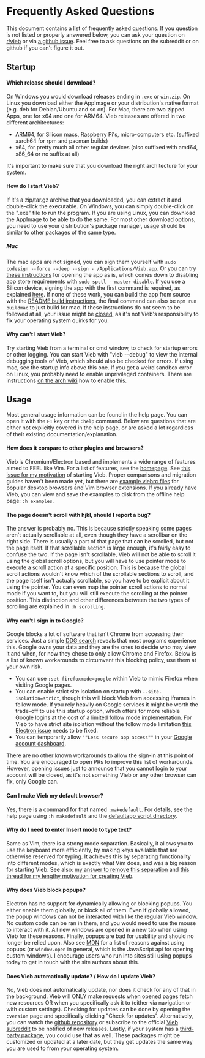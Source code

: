Frequently Asked Questions
==========================

This document contains a list of frequently asked questions.
If you question is not listed or properly answered below, you can ask your question on
[r/vieb](https://reddit.com/r/vieb) or via [a github issue](https://github.com/Jelmerro/Vieb/issues/new/choose).
Feel free to ask questions on the subreddit or on github if you can't figure it out.

## Startup

#### Which release should I download?

On Windows you would download releases ending in `.exe` or `win.zip`.
On Linux you download either the AppImage or your distribution's native format (e.g. deb for Debian/Ubuntu and so on).
For Mac, there are two zipped Apps, one for x64 and one for ARM64.
Vieb releases are offered in two different architectures:

- ARM64, for Silicon macs, Raspberry Pi's, micro-computers etc. (suffixed aarch64 for rpm and pacman builds)
- x64, for pretty much all other regular devices (also suffixed with amd64, x86_64 or no suffix at all)

It's important to make sure that you download the right architecture for your system.

#### How do I start Vieb?

If it's a zip/tar.gz archive that you downloaded, you can extract it and double-click the executable.
On Windows, you can simply double-click on the ".exe" file to run the program.
If you are using Linux, you can download the AppImage to be able to do the same.
For most other download options, you need to use your distribution's package manager,
usage should be similar to other packages of the same type.

##### Mac

The mac apps are not signed, you can sign them yourself with `sudo codesign --force --deep --sign - /Applications/Vieb.app`.
Or you can try [these instructions](https://support.apple.com/guide/mac-help/open-a-mac-app-from-an-unidentified-developer-mh40616/mac) for opening the app as is,
which comes down to disabling app store requirements with `sudo spctl --master-disable`.
If you use a Silicon device, signing the app with the first command is required, as explained [here](https://developer.apple.com/documentation/macos-release-notes/macos-big-sur-11_0_1-universal-apps-release-notes#Code-Signing).
If none of these work, you can build the app from source with the [README build instructions](./README.md#building), the final command can also be `npm run buildmac` to just build for mac.
If these instructions do not seem to be followed at all, your issue might be [closed](https://github.com/Jelmerro/Vieb/issues/169),
as it's not Vieb's responsibility to fix your operating system quirks for you.

#### Why can't I start Vieb?

Try starting Vieb from a terminal or cmd window, to check for startup errors or other logging.
You can start Vieb with "vieb --debug" to view the internal debugging tools of Vieb, which should also be checked for errors.
If using mac, see the startup info above this one.
If you get a weird sandbox error on Linux, you probably need to enable unprivileged containers.
There are instructions [on the arch wiki](https://wiki.archlinux.org/index.php/Linux_Containers#Enable_support_to_run_unprivileged_containers_(optional)) how to enable this.

## Usage

Most general usage information can be found in the help page.
You can open it with the `F1` key or the `:help` command.
Below are questions that are either not explicitly covered in the help page,
or are asked a lot regardless of their existing documentation/explanation.

#### How does it compare to other plugins and browsers?

Vieb is Chromium/Electron based and implements a wide range of features aimed to FEEL like Vim.
For a list of features, see the [homepage](https://vieb.dev/features).
See [this issue for my motivation](https://github.com/Jelmerro/Vieb/issues/83) of starting Vieb.
Proper comparisons and migration guides haven't been made yet,
but there are [example viebrc files](https://github.com/Jelmerro/Vieb/tree/master/app/examples) for popular desktop browsers and Vim browser extensions.
If you already have Vieb, you can view and save the examples to disk from the offline help page: `:h examples`.

#### The page doesn't scroll with hjkl, should I report a bug?

The answer is probably no.
This is because strictly speaking some pages aren't actually scrollable at all,
even though they have a scrollbar on the right side.
There is usually a part of that page that can be scrolled, but not the page itself.
If that scrollable section is large enough, it's fairly easy to confuse the two.
If the page isn't scrollable, Vieb will not be able to scroll it using the global scroll options,
but you will have to use pointer mode to execute a scroll action at a specific position.
This is because the global scroll actions wouldn't know which of the scrollable sections to scroll,
and the page itself isn't actually scrollable, so you have to be explicit about it using the pointer.
You can even map the pointer scroll actions to normal mode if you want to,
but you will still execute the scrolling at the pointer position.
This distinction and other differences between the two types of scrolling are explained in `:h scrolling`.

#### Why can't I sign in to Google?

Google blocks a lot of software that isn't Chrome from accessing their services.
Just a simple [DDG search](https://duckduckgo.com/?q=browser+or+app+may+not+be+secure) reveals that most programs experience this.
Google owns your data and they are the ones to decide who may view it and when, for now they chose to only allow Chrome and Firefox.
Below is a list of known workarounds to circumvent this blocking policy, use them at your own risk.

- You can use `:set firefoxmode=google` within Vieb to mimic Firefox when visiting Google pages.
- You can enable strict site isolation on startup with `--site-isolation=strict`, though this will block Vieb from accessing iframes in follow mode.
  If you rely heavily on Google services it might be worth the trade-off to use this startup option,
  which offers for more reliable Google logins at the cost of a limited follow mode implementation.
  For Vieb to have strict site isolation without the follow mode limitation [this Electron issue](https://github.com/electron/electron/issues/22582) needs to be fixed.
- You can temporarily allow `""Less secure app access""` in your [Google account dashboard](https://myaccount.google.com/security).

There are no other known workarounds to allow the sign-in at this point of time.
You are encouraged to open PRs to improve this list of workarounds.
However, opening issues just to announce that you cannot login to your account will be closed,
as it's not something Vieb or any other browser can fix, only Google can.

#### Can I make Vieb my default browser?

Yes, there is a command for that named `:makedefault`.
For details, see the help page using `:h makedefault` and the
[defaultapp script directory](https://github.com/Jelmerro/Vieb/tree/master/app/defaultapp).

#### Why do I need to enter Insert mode to type text?

Same as Vim, there is a strong mode separation.
Basically, it allows you to use the keyboard more efficiently,
by making keys available that are otherwise reserved for typing.
It achieves this by separating functionality into different modes,
which is exactly what Vim does, and was a big reason for starting Vieb.
See also: [my answer to remove this separation](https://github.com/Jelmerro/Vieb/issues/63)
and [this thread for my lengthy motivation for creating Vieb](https://github.com/Jelmerro/Vieb/issues/83).

#### Why does Vieb block popups?

Electron has no support for dynamically allowing or blocking popups.
You either enable them globally, or block all of them.
Even if globally allowed, the popup windows can not be interacted with like the regular Vieb window.
No custom code can be ran in them, and you would need to use the mouse to interact with it.
All new windows are opened in a new tab when using Vieb for these reasons.
Finally, popups are bad for usability and should no longer be relied upon.
Also see [MDN](https://developer.mozilla.org/en-US/docs/Web/API/Window/open#usability_issues) for a list of reasons against using popups (or `window.open` in general, which is the JavaScript api for opening custom windows).
I encourage users who run into sites still using popups today to get in touch with the site authors about this.

#### Does Vieb automatically update? / How do I update Vieb?

No, Vieb does not automatically update, nor does it check for any of that in the background.
Vieb will ONLY make requests when opened pages fetch new resources
OR when you specifically ask it to (either via navigation or with custom settings).
Checking for updates can be done by opening the `:version` page and specifically clicking "Check for updates".
Alternatively, you can watch the [github repository](https://github.com/Jelmerro/Vieb)
or subscribe to the official [Vieb subreddit](https://reddit.com/r/vieb) to be notified of new releases.
Lastly, if your system has a [third-party package](https://repology.org/project/vieb/versions), you could use that as well.
These packages might be customized or updated at a later date, but they get updates the same way you are used to from your operating system.
